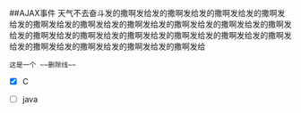 ##AJAX事件
	天气不去奋斗发的撒啊发给发的撒啊发给发的撒啊发给发的撒啊发给发的撒啊发给发的撒啊发给发的撒啊发给发的撒啊发给发的撒啊发给发的撒啊发给发的撒啊发给发的撒啊发给发的撒啊发给发的撒啊发给发的撒啊发给发的撒啊发给发的撒啊发给发的撒啊发给发的撒啊发给发的撒啊发给

    这是一个 ~~删除线~~
    
    
- [x] C
- [ ] java

